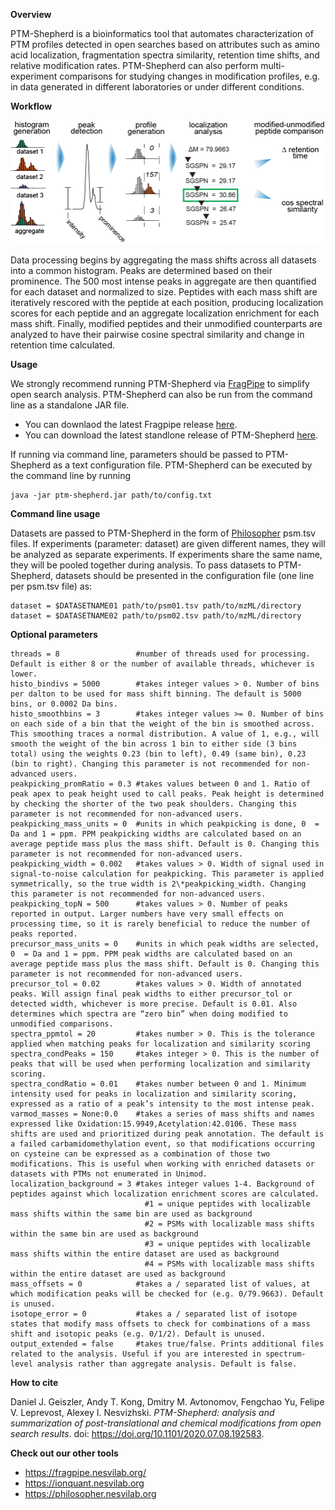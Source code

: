 **Overview**

PTM-Shepherd is a bioinformatics tool that automates characterization of PTM profiles detected in open searches based on attributes such as amino acid localization, fragmentation spectra similarity, retention time shifts, and relative modification rates. PTM-Shepherd can also perform multi-experiment comparisons for studying changes in modification profiles, e.g. in data generated in different laboratories or under different conditions.

**Workflow**

![PTM-Shepherd Workflow](./Workflow.png)

Data processing begins by aggregating the mass shifts across all datasets into a common histogram. Peaks are determined based on their prominence. The 500 most intense peaks in aggregate are then quantified for each dataset and normalized to size. Peptides with each mass shift are iteratively rescored with the peptide at each position, producing localization scores for each peptide and an aggregate localization enrichment for each mass shift. Finally, modified peptides and their unmodified counterparts are analyzed to have their pairwise cosine spectral similarity and change in retention time calculated.

**Usage**

We strongly recommend running PTM-Shepherd via [FragPipe](http://fragpipe.nesvilab.org/) to simplify open search analysis. PTM-Shepherd can also be run from the command line as a standalone JAR file. 
* You can downlaod the latest Fragpipe release [here](https://github.com/Nesvilab/FragPipe/releases).
* You can download the latest standlone release of PTM-Shepherd [here](https://github.com/Nesvilab/PTM-Shepherd/releases).

If running via command line, parameters should be passed to PTM-Shepherd as a text configuration file. PTM-Shepherd can be executed by the command line by running

```
java -jar ptm-shepherd.jar path/to/config.txt
```

**Command line usage**

Datasets are passed to PTM-Shepherd in the form of [Philosopher](https://philosopher.nesvilab.org/) psm.tsv files. If experiments (parameter: dataset) are given different names, they will be analyzed as separate experiments. If experiments share the same name, they will be pooled together during analysis. To pass datasets to PTM-Shepherd, datasets should be presented in the configuration file (one line per psm.tsv file) as:
```
dataset = $DATASETNAME01 path/to/psm01.tsv path/to/mzML/directory
dataset = $DATASETNAME02 path/to/psm02.tsv path/to/mzML/directory
```

**Optional parameters**
```
threads = 8                 #number of threads used for processing. Default is either 8 or the number of available threads, whichever is lower.
histo_bindivs = 5000        #takes integer values > 0. Number of bins per dalton to be used for mass shift binning. The default is 5000 bins, or 0.0002 Da bins.
histo_smoothbins = 3        #takes integer values >= 0. Number of bins on each side of a bin that the weight of the bin is smoothed across. This smoothing traces a normal distribution. A value of 1, e.g., will smooth the weight of the bin across 1 bin to either side (3 bins total) using the weights 0.23 (bin to left), 0.49 (same bin), 0.23 (bin to right). Changing this parameter is not recommended for non-advanced users.
peakpicking_promRatio = 0.3 #takes values between 0 and 1. Ratio of peak apex to peak height used to call peaks. Peak height is determined by checking the shorter of the two peak shoulders. Changing this parameter is not recommended for non-advanced users.
peakpicking_mass_units = 0  #units in which peakpicking is done, 0  = Da and 1 = ppm. PPM peakpicking widths are calculated based on an average peptide mass plus the mass shift. Default is 0. Changing this parameter is not recommended for non-advanced users.
peakpicking_width = 0.002   #takes values > 0. Width of signal used in signal-to-noise calculation for peakpicking. This parameter is applied symmetrically, so the true width is 2\*peakpicking_width. Changing this parameter is not recommended for non-advanced users.
peakpicking_topN = 500      #takes values > 0. Number of peaks reported in output. Larger numbers have very small effects on processing time, so it is rarely beneficial to reduce the number of peaks reported.
precursor_mass_units = 0    #units in which peak widths are selected, 0  = Da and 1 = ppm. PPM peak widths are calculated based on an average peptide mass plus the mass shift. Default is 0. Changing this parameter is not recommended for non-advanced users.
precursor_tol = 0.02        #takes values > 0. Width of annotated peaks. Will assign final peak widths to either precursor_tol or detected width, whichever is more precise. Default is 0.01. Also determines which spectra are “zero bin” when doing modified to unmodified comparisons.
spectra_ppmtol = 20         #takes number > 0. This is the tolerance applied when matching peaks for localization and similarity scoring
spectra_condPeaks = 150     #takes integer > 0. This is the number of peaks that will be used when performing localization and similarity scoring.
spectra_condRatio = 0.01    #takes number between 0 and 1. Minimum intensity used for peaks in localization and similarity scoring, expressed as a ratio of a peak’s intensity to the most intense peak.
varmod_masses = None:0.0    #takes a series of mass shifts and names expressed like Oxidation:15.9949,Acetylation:42.0106. These mass shifts are used and prioritized during peak annotation. The default is a failed carbamidomethylation event, so that modifications occurring on cysteine can be expressed as a combination of those two modifications. This is useful when working with enriched datasets or datasets with PTMs not enumerated in Unimod.
localization_background = 3 #takes integer values 1-4. Background of peptides against which localization enrichment scores are calculated.
                              #1 = unique peptides with localizable mass shifts within the same bin are used as background
                              #2 = PSMs with localizable mass shifts within the same bin are used as background
                              #3 = unique peptides with localizable mass shifts within the entire dataset are used as background
                              #4 = PSMs with localizable mass shifts within the entire dataset are used as background
mass_offsets = 0            #takes a / separated list of values, at which modification peaks will be checked for (e.g. 0/79.9663). Default is unused.
isotope_error = 0           #takes a / separated list of isotope states that modify mass offsets to check for combinations of a mass shift and isotopic peaks (e.g. 0/1/2). Default is unused.
output_extended = false     #takes true/false. Prints additional files related to the analysis. Useful if you are interested in spectrum-level analysis rather than aggregate analysis. Default is false.
```

**How to cite**

Daniel J. Geiszler, Andy T. Kong, Dmitry M. Avtonomov, Fengchao Yu, Felipe V. Leprevost, Alexey I. Nesvizhski. *PTM-Shepherd: analysis and summarization of post-translational and chemical modifications from open search results*. doi: https://doi.org/10.1101/2020.07.08.192583.

**Check out our other tools**

* https://fragpipe.nesvilab.org/
* https://ionquant.nesvilab.org
* https://philosopher.nesvilab.org
